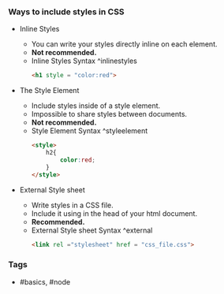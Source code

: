 ### Ways to include styles in CSS


- Inline Styles
	- You can write your styles directly inline on each element. 
	- **Not recommended.**
	- Inline Styles Syntax ^inlinestyles
		```HTML
		<h1 style = "color:red"> 
		 ```
	
- The Style Element
	- Include styles inside of a style element.
	- Impossible to share styles between documents.
	- **Not recommended.**
	- Style Element Syntax ^styleelement
		```HTML
		<style>
			h2{
				color:red;
			}
		</style>
		 ```
		 
- External Style sheet
	- Write styles in a CSS file.
	- Include it using <link> in the head of your html document.
	- **Recommended.**
	- External Style sheet Syntax ^external
		```HTML
		<link rel ="stylesheet" href = "css_file.css">
		``` 


### Tags
- #basics, #node